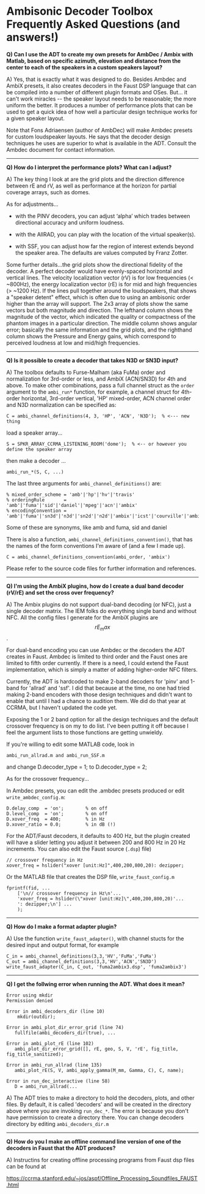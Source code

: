 Ambisonic Decoder Toolbox Frequently Asked Questions (and answers!)
===================================================================

**Q) Can I use the ADT to create my own presets for AmbDec / Ambix
  with Matlab, based on specific azimuth, elevation and distance from
  the center to each of the speakers in a custom speakers layout?**

A) Yes, that is exactly what it was designed to do.  Besides Ambdec
and AmbiX presets, it also creates decoders in the Faust DSP language
that can be compiled into a number of different plugin formats and
OSes.  But... it can't work miracles -- the speaker layout needs to be
reasonable; the more uniform the better.  It produces a number of
performance plots that can be used to get a quick idea of how well a
particular design technique works for a given speaker layout.

Note that Fons Adriaensen (author of AmbDec) will make Ambdec presets
for custom loudspeaker layouts.  He says that the decoder design
techniques he uses are superior to what is available in the ADT.
Consult the Ambdec document for contact information.

---

**Q) How do I interpret the performance plots?  What can I adjust?**

A) The key thing I look at are the grid plots and the direction
difference between rE and rV, as well as performance at the horizon
for partial coverage arrays, such as domes.

As for adjustments...

* with the PINV decoders, you can adjust ‘alpha’ which trades between
  directional accuracy and uniform loudness.

* with the AllRAD, you can play with the location of the virtual
  speaker(s).

* with SSF, you can adjust how far the region of interest extends
  beyond the speaker area.  The defaults are values computed by Franz
  Zotter.

Some further details...the grid plots show the directional fidelity
of the decoder.  A perfect decoder would have evenly-spaced horizontal
and vertical lines.  The velocity localization vector (rV) is for low
frequencies (< ~800Hz), the energy localization vector (rE) is for mid
and high frequencies (> ~1200 Hz).  If the lines pull together around
the loudspeakers, that shows a "speaker detent" effect, which is often
due to using an ambisonic order higher than the array will support.
The 2x3 array of plots show the same vectors but both magnitude and
direction.  The lefthand column shows the magnitude of the vector,
which indicated the quality or compactness of the phantom images in a
particular direction.  The middle column shows angular error;
basically the same information and the grid plots, and the righthand
column shows the Pressure and Energy gains, which correspond to
perceived loudness at low and mid/high frequencies.






---
**Q) Is it possible to create a decoder that takes N3D or SN3D input?**

A) The toolbox defaults to Furse-Malham (aka FuMa) order and
normalization for 3rd-order or less, and AmbiX (ACN/SN3D) for 4th and
above.  To make other combinations, pass a full channel struct as the
`order` argument to the `ambi_run*` function, for example, a channel
struct for 4th-order horizontal, 3rd-order vertical, 'HP' mixed-order,
ACN channel order and N3D normalization can be specified as:

    C = ambi_channel_definitions(4, 3, 'HP', 'ACN', 'N3D');  % <--- new thing 

load a speaker array...

    S = SPKR_ARRAY_CCRMA_LISTENING_ROOM('dome');  % <-- or however you define the speaker array

then make a decoder ...

    ambi_run_*(S, C, ...)


The last three arguments for `ambi_channel_definitions()` are:

    % mixed_order_scheme = 'amb'|'hp'|'hv'|'travis'
    % orderingRule       = 'amb'|'fuma'|'sid'|'daniel'|'mpeg'|'acn'|'ambix'
    % encodingConvention = 'amb'|'fuma'|'sn3d'|'n3d'|'sn2d'|'n2d'|'ambix'|'icst'|'courville'|'ambix2009'

Some of these are synonyms, like amb and fuma, sid and daniel


There is also a function, `ambi_channel_definitions_convention()`, that
has the names of the form conventions I'm aware of (and a few I made
up).

    C = ambi_channel_definitions_convention(ambi_order, 'ambix')

Please refer to the source code files for further information and
references.


---

**Q) I'm using the AmbiX plugins, how do I create a dual band decoder
(rV/rE) and set the cross over frequency?**

A) The Ambix plugins do not support dual-band decoding (or NFC), just
a single decoder matrix.  The IEM folks do everything single band and
without NFC.  All the config files I generate for the AmbiX plugins
are $$rE_max$$.

For dual-band encoding you can use Ambdec or the decoders the ADT
creates in Faust.  Ambdec is limited to third order and the Faust ones
are limited to fifth order currently.  If there is a need, I could
extend the Faust implementation, which is simply a matter of adding
higher-order NFC filters.

Currently, the ADT is hardcoded to make 2-band decoders for 'pinv' and
1-band for 'allrad' and 'ssf'.  I did that because at the time, no one
had tried making 2-band encoders with those design techniques and
didn't want to enable that until I had a chance to audition them.  We
did do that year at CCRMA, but I haven't updated the code yet.

Exposing the 1 or 2 band option for all the design techniques and the
default crossover frequency is on my to do list. I've been putting it
off because I feel the argument lists to those functions are getting
unwieldy.

If you're willing to edit some MATLAB code, look in 

    ambi_run_allrad.m and ambi_run_SSF.m

and change 
    D.decoder_type = 1;
to 
    D.decoder_type = 2;

As for the crossover frequency...

In Ambdec presets, you can edit the .ambdec presets produced or edit `write_ambdec_config.m`:

    D.delay_comp  = 'on';        % on off
    D.level_comp  = 'on';        % on off
    D.xover_freq  = 400;         % in Hz
    D.xover_ratio = 0.0;         % in dB (!)

For the ADT/Faust decoders, it defaults to 400 Hz, but the plugin
created will have a slider letting you adjust it between 200 and 800
Hz in 20 Hz increments.  You can also edit the Faust source (`.dsp`)
file)

    // crossover frequency in Hz
    xover_freq = hslider("xover [unit:Hz]",400,200,800,20): dezipper;

Or the MATLAB file that creates the DSP file, `write_faust_config.m`

    fprintf(fid, ...
        ['\n// crossover frequency in Hz\n'...
        'xover_freq = hslider(\"xover [unit:Hz]\",400,200,800,20)'...
        ': dezipper;\n'] ...
        );

---

**Q) How do I make a format adapter plugin?**

A) Use the function `write_faust_adapter()`, with channel stucts for
the desired input and output format, for example

    C_in = ambi_channel_definitions(3,3,'HV','FuMa','FuMa')
    C_out = ambi_channel_definitions(3,3,'HV','ACN','SN3D')
    write_faust_adapter(C_in, C_out, 'fuma2ambix3.dsp', 'fuma2ambix3')

---
**Q) I get the follwing error when running the ADT.  What does it mean?**

    Error using mkdir
    Permission denied

    Error in ambi_decoders_dir (line 10)
        mkdir(outdir);

    Error in ambi_plot_dir_error_grid (line 74)
       fullfile(ambi_decoders_dir(true), ...

    Error in ambi_plot_rE (line 102)
       ambi_plot_dir_error_grid([], rE, geo, S, V, 'rE', fig_title, fig_title_sanitized);

    Error in ambi_run_allrad (line 135)
       ambi_plot_rE(S, V, ambi_apply_gamma(M_mm, Gamma, C), C, name);

    Error in run_dec_interactive (line 58)
       D = ambi_run_allrad(...

A) The ADT tries to make a directory to hold the decoders, plots, and
other files.  By default, it is called 'decoders' and will be created
in the directory above where you are invoking `run_dec_*`.  The error is
because you don't have permission to create a directory there.  You
can change decoders directory by editing `ambi_decoders_dir.m`

---
**Q) How do you I make an offline command line version of one of the
decoders in Faust that the ADT produces?**

A) Instructins for creating offline processing programs from Faust dsp
files can be found at

   <https://ccrma.stanford.edu/~jos/aspf/Offline_Processing_Soundfiles_FAUST.html>
